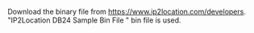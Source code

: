 Download the binary file from https://www.ip2location.com/developers. "IP2Location DB24 Sample Bin File " bin file is used.